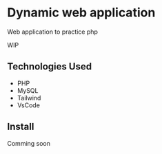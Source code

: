 # Dynamic web application
Web application to practice php 

WIP

## Technologies Used

- PHP
- MySQL
- Tailwind
- VsCode

## Install

Comming soon
